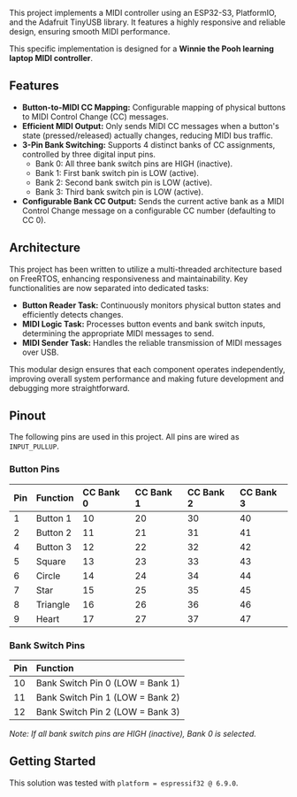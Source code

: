 This project implements a MIDI controller using an ESP32-S3, PlatformIO, and the Adafruit TinyUSB library. It features a highly responsive and reliable design, ensuring smooth MIDI performance.

This specific implementation is designed for a **Winnie the Pooh learning laptop MIDI controller**.

## Features

*   **Button-to-MIDI CC Mapping:** Configurable mapping of physical buttons to MIDI Control Change (CC) messages.
*   **Efficient MIDI Output:** Only sends MIDI CC messages when a button's state (pressed/released) actually changes, reducing MIDI bus traffic.
*   **3-Pin Bank Switching:** Supports 4 distinct banks of CC assignments, controlled by three digital input pins.
    *   Bank 0: All three bank switch pins are HIGH (inactive).
    *   Bank 1: First bank switch pin is LOW (active).
    *   Bank 2: Second bank switch pin is LOW (active).
    *   Bank 3: Third bank switch pin is LOW (active).
*   **Configurable Bank CC Output:** Sends the current active bank as a MIDI Control Change message on a configurable CC number (defaulting to CC 0).

## Architecture

This project has been written to utilize a multi-threaded architecture based on FreeRTOS, enhancing responsiveness and maintainability. Key functionalities are now separated into dedicated tasks:

*   **Button Reader Task:** Continuously monitors physical button states and efficiently detects changes.
*   **MIDI Logic Task:** Processes button events and bank switch inputs, determining the appropriate MIDI messages to send.
*   **MIDI Sender Task:** Handles the reliable transmission of MIDI messages over USB.

This modular design ensures that each component operates independently, improving overall system performance and making future development and debugging more straightforward.

## Pinout

The following pins are used in this project. All pins are wired as `INPUT_PULLUP`.

### Button Pins

| Pin | Function | CC Bank 0 | CC Bank 1 | CC Bank 2 | CC Bank 3 |
| :-- | :------- | :-------- | :-------- | :-------- | :-------- |
| 1   | Button 1 | 10        | 20        | 30        | 40        |
| 2   | Button 2 | 11        | 21        | 31        | 41        |
| 4   | Button 3 | 12        | 22        | 32        | 42        |
| 5   | Square   | 13        | 23        | 33        | 43        |
| 6   | Circle   | 14        | 24        | 34        | 44        |
| 7   | Star     | 15        | 25        | 35        | 45        |
| 8   | Triangle | 16        | 26        | 36        | 46        |
| 9   | Heart    | 17        | 27        | 37        | 47        |

### Bank Switch Pins

| Pin | Function                                                              |
| :-- | :-------------------------------------------------------------------- |
| 10  | Bank Switch Pin 0 (LOW = Bank 1)                                      |
| 11  | Bank Switch Pin 1 (LOW = Bank 2)                                      |
| 12  | Bank Switch Pin 2 (LOW = Bank 3)                                      |

*Note: If all bank switch pins are HIGH (inactive), Bank 0 is selected.*

## Getting Started

This solution was tested with `platform = espressif32 @ 6.9.0`.
